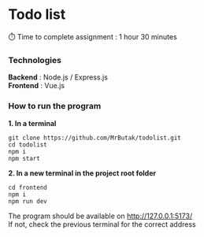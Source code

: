 # Todo list

:stopwatch: Time to complete assignment : 1 hour 30 minutes
### Technologies<br />
**Backend** : Node.js / Express.js<br />
**Frontend** : Vue.js

### How to run the program

**1. In a terminal**
```
git clone https://github.com/MrButak/todolist.git
cd todolist
npm i
npm start
```
**2. In a new terminal in the project root folder**
```
cd frontend
npm i
npm run dev
```
The program should be available on http://127.0.0.1:5173/ <br />
If not, check the previous terminal for the correct address
